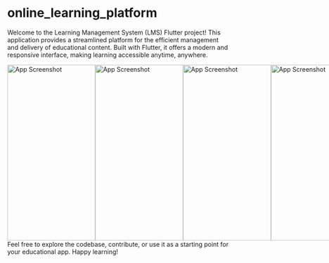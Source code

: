 # online_learning_platform

Welcome to the Learning Management System (LMS) Flutter project! This application provides a streamlined platform for the efficient management and delivery of educational content. Built with Flutter, it offers a modern and responsive interface, making learning accessible anytime, anywhere.

<div style="display: flex; justify-content: space-between;">
<img src="images/register.png" alt="App Screenshot" width="200" height="400">
<img src="images/write home1.png" alt="App Screenshot" width="200" height="400">
  <img src="images/select classes.png" alt="App Screenshot" width="200" height="400">
  <img src="images/select salary.png" alt="App Screenshot" width="200" height="400">
  <img src="images/select task.png" alt="App Screenshot" width="200" height="400">
  <img src="images/select timetable.png" alt="App Screenshot" width="200" height="400">
</div>
Feel free to explore the codebase, contribute, or use it as a starting point for your educational app. Happy learning!

